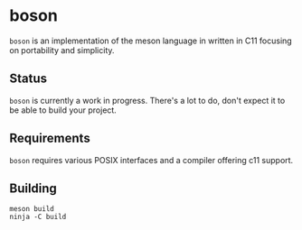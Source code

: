 # boson

`boson` is an implementation of the meson language in written in C11 focusing
on portability and simplicity.

## Status

`boson` is currently a work in progress. There's a lot to do, don't expect it
to be able to build your project.

## Requirements

`boson` requires various POSIX interfaces and a compiler offering c11 support.

## Building

```
meson build
ninja -C build
```
